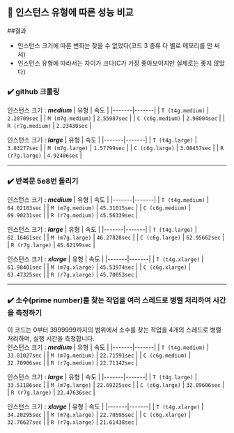 ## 🔎 인스턴스 유형에 따른 성능 비교   
##결과   
- 인스턴스 크기에 따른 변화는 찾을 수 없었다(코드 3 종류 다 별로 메모리를 안 써서)
- 인스턴스 유형에 따라서는 차이가 크다(C가 가장 좋아보이지만 실제로는 좋지 않았다)

### ✔️ github 크롤링
인스턴스 크기 : ___medium___ 
| 유형 | 속도 |
|-------|-------|
| `T (t4g.medium)` | `2.20709sec` |
| `M (m7g.medium)` | `2.55987sec` |
| `C (c6g.medium)` | `2.98004sec` |
| `R (r7g.medium)` | `2.23438sec` |

인스턴스 크기 : ___large___
| 유형 | 속도 |
|-------|-------|
| `T (t4g.large)` | `3.03277sec` |
| `M (m7g.large)` | `1.57799sec` |
| `C (c6g.large)` | `3.08457sec` |
| `R (r7g.large)` | `4.92406sec` | 

- - -

### ✔️ 반복문 5e8번 돌리기
인스턴스 크기 : ___medium___
| 유형 | 속도 |
|-------|-------|
| `T (t4g.medium)` | `64.02183sec` |
| `M (m7g.medium)` | `45.31015sec` |
| `C (c6g.medium)` | `69.90231sec` |
| `R (r7g.medium)` | `45.56339sec` | 

인스턴스 크기 : ___large___
| 유형 | 속도 |
|-------|-------|
| `T (t4g.large)` | `62.16461sec` |
| `M (m7g.large)` | `46.27828sec` |
| `C (c6g.large)` | `62.95662sec` |
| `R (r7g.large)` | `45.62199sec` |

인스턴스 크기 : ___xlarge___
| 유형 | 속도 |
|-------|-------|
| `T (t4g.xlarge)` | `61.98401sec` |
| `M (m7g.xlarge)` | `45.53974sec` |
| `C (c6g.xlarge)` | `63.47325sec` |
| `R (r7g.xlarge)` | `45.70053sec` |

- - -

### ✔️ 소수(prime number)를 찾는 작업을 여러 스레드로 병렬 처리하여 시간을 측정하기
이 코드는 0부터 3999999까지의 범위에서 소수를 찾는 작업을 4개의 스레드로 병렬 처리하며, 실행 시간을 측정합니다. 
<br>
인스턴스 크기 : ___medium___
| 유형 | 속도 |
|-------|-------|
| `T (t4g.medium)` | `33.81027sec` |
| `M (m7g.medium)` | `22.71591sec` |
| `C (c6g.medium)` | `32.70906sec` |
| `R (r7g.medium)` | `22.71142sec` | 

인스턴스 크기 : ___large___
| 유형 | 속도 |
|-------|-------|
| `T (t4g.large)` | `33.51186sec` |
| `M (m7g.large)` | `22.69225sec` |
| `C (c6g.large)` | `32.89606sec` |
| `R (r7g.large)` | `22.47636sec` |

인스턴스 크기 : ___xlarge___
| 유형 | 속도 |
|-------|-------|
| `T (t4g.xlarge)` | `34.20295sec` |
| `M (m7g.xlarge)` | `22.70595sec` |
| `C (c6g.xlarge)` | `32.76627sec` |
| `R (r7g.xlarge)` | `21.61438sec` |

